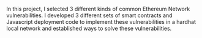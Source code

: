 In this project, I selected 3 different kinds of common Ethereum Network vulnerabilities. I developed 3 different sets of smart contracts and Javascript deployment code to implement these vulnerabilities in a hardhat local network and established ways to solve these vulnerabilities. 
